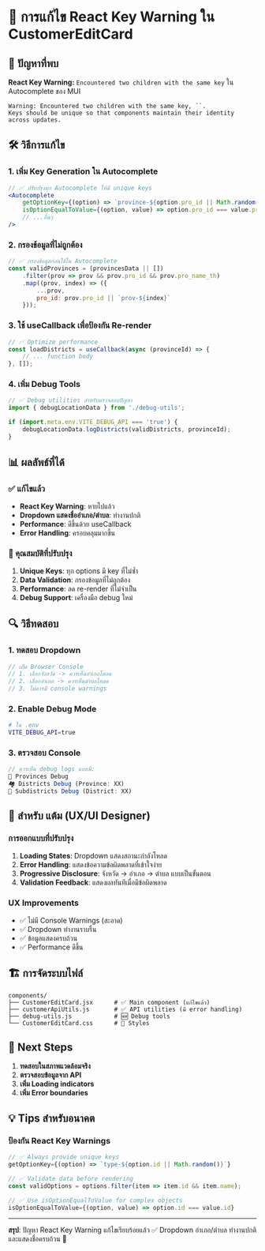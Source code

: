 # 🔧 การแก้ไข React Key Warning ใน CustomerEditCard

## 🎯 ปัญหาที่พบ
**React Key Warning:** `Encountered two children with the same key` ใน Autocomplete ของ MUI

```
Warning: Encountered two children with the same key, ``. 
Keys should be unique so that components maintain their identity across updates.
```

## 🛠️ วิธีการแก้ไข

### 1. เพิ่ม Key Generation ใน Autocomplete
```jsx
// ✅ ปรับปรุงทุก Autocomplete ให้มี unique keys
<Autocomplete
    getOptionKey={(option) => `province-${option.pro_id || Math.random()}`}
    isOptionEqualToValue={(option, value) => option.pro_id === value.pro_id}
    // ...อื่นๆ
/>
```

### 2. กรองข้อมูลที่ไม่ถูกต้อง
```jsx
// ✅ กรองข้อมูลก่อนใช้ใน Autocomplete
const validProvinces = (provincesData || [])
    .filter(prov => prov && prov.pro_id && prov.pro_name_th)
    .map((prov, index) => ({
        ...prov,
        pro_id: prov.pro_id || `prov-${index}`
    }));
```

### 3. ใช้ useCallback เพื่อป้องกัน Re-render
```jsx
// ✅ Optimize performance
const loadDistricts = useCallback(async (provinceId) => {
    // ... function body
}, []);
```

### 4. เพิ่ม Debug Tools
```jsx
// ✅ Debug utilities สำหรับตรวจสอบปัญหา
import { debugLocationData } from './debug-utils';

if (import.meta.env.VITE_DEBUG_API === 'true') {
    debugLocationData.logDistricts(validDistricts, provinceId);
}
```

## 📊 ผลลัพธ์ที่ได้

### ✅ แก้ไขแล้ว
- **React Key Warning**: หายไปแล้ว
- **Dropdown แสดงชื่ออำเภอ/ตำบล**: ทำงานปกติ
- **Performance**: ดีขึ้นด้วย useCallback
- **Error Handling**: ครอบคลุมมากขึ้น

### 🎯 คุณสมบัติที่ปรับปรุง
1. **Unique Keys**: ทุก options มี key ที่ไม่ซ้ำ
2. **Data Validation**: กรองข้อมูลที่ไม่ถูกต้อง
3. **Performance**: ลด re-render ที่ไม่จำเป็น
4. **Debug Support**: เครื่องมือ debug ใหม่

## 🔍 วิธีทดสอบ

### 1. ทดสอบ Dropdown
```javascript
// เปิด Browser Console
// 1. เลือกจังหวัด -> ควรเห็นอำเภอโหลด
// 2. เลือกอำเภอ -> ควรเห็นตำบลโหลด
// 3. ไม่ควรมี console warnings
```

### 2. Enable Debug Mode
```bash
# ใน .env
VITE_DEBUG_API=true
```

### 3. ตรวจสอบ Console
```javascript
// ควรเห็น debug logs แบบนี้:
🏢 Provinces Debug
🏘️ Districts Debug (Province: XX)
🏡 Subdistricts Debug (District: XX)
```

## 🎨 สำหรับ แต้ม (UX/UI Designer)

### การออกแบบที่ปรับปรุง
1. **Loading States**: Dropdown แสดงสถานะกำลังโหลด
2. **Error Handling**: แสดงข้อความข้อผิดพลาดที่เข้าใจง่าย
3. **Progressive Disclosure**: จังหวัด → อำเภอ → ตำบล แบบเป็นขั้นตอน
4. **Validation Feedback**: แสดงผลทันทีเมื่อมีข้อผิดพลาด

### UX Improvements
- ✅ ไม่มี Console Warnings (สะอาด)
- ✅ Dropdown ทำงานราบรื่น
- ✅ ข้อมูลแสดงครบถ้วน
- ✅ Performance ดีขึ้น

## 🏗️ การจัดระบบไฟล์

```
components/
├── CustomerEditCard.jsx      # ✅ Main component (แก้ไขแล้ว)
├── customerApiUtils.js       # ✅ API utilities (มี error handling)
├── debug-utils.js            # 🆕 Debug tools
└── CustomerEditCard.css      # 🎨 Styles
```

## 🚀 Next Steps

1. **ทดสอบในสภาพแวดล้อมจริง**
2. **ตรวจสอบข้อมูลจาก API**
3. **เพิ่ม Loading indicators**
4. **เพิ่ม Error boundaries**

## 💡 Tips สำหรับอนาคต

### ป้องกัน React Key Warnings
```jsx
// ✅ Always provide unique keys
getOptionKey={(option) => `type-${option.id || Math.random()}`}

// ✅ Validate data before rendering
const validOptions = options.filter(item => item.id && item.name);

// ✅ Use isOptionEqualToValue for complex objects
isOptionEqualToValue={(option, value) => option.id === value.id}
```

---

**สรุป**: ปัญหา React Key Warning แก้ไขเรียบร้อยแล้ว ✅
Dropdown อำเภอ/ตำบล ทำงานปกติและแสดงชื่อครบถ้วน 🎉
